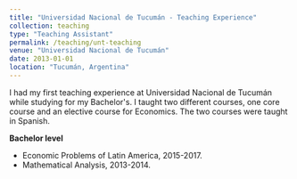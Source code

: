 ```yaml
---
title: "Universidad Nacional de Tucumán - Teaching Experience"
collection: teaching
type: "Teaching Assistant"
permalink: /teaching/unt-teaching
venue: "Universidad Nacional de Tucumán"
date: 2013-01-01
location: "Tucumán, Argentina"
---
```


I had my first teaching experience at Universidad Nacional de Tucumán while studying for my Bachelor's.
I taught two different courses, one core course and an elective course for Economics. The two courses were taught in Spanish.

**Bachelor level**


* Economic Problems of Latin America, 2015-2017.
* Mathematical Analysis, 2013-2014. 
